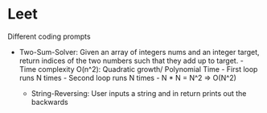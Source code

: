 # Leet
Different coding prompts

- Two-Sum-Solver: Given an array of integers nums and an integer target, return indices of the two numbers such that they add up to target.
      - Time complexity O(n^2): Quadratic growth/ Polynomial Time
            - First loop runs N times
            - Second loop runs N times
            - N * N = N^2 => O(N^2)

  - String-Reversing: User inputs a string and in return prints out the backwards 
